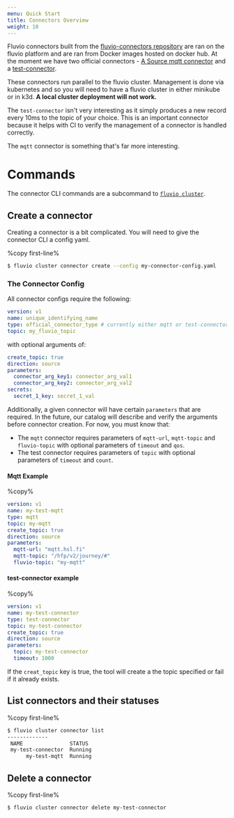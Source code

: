 ```yaml
---
menu: Quick Start
title: Connectors Overview
weight: 10
---
```

Fluvio connectors built from the [fluvio-connectors
repository](https://github.com/infinyon/fluvio-connectors) are ran on the
fluvio platform and are ran from Docker images hosted on docker hub. At the
moment we have two official connectors - [A Source mqtt
connector](https://github.com/infinyon/fluvio-connectors/tree/main/mqtt) and a
[test-connector](https://github.com/infinyon/fluvio-connectors/tree/main/test-connector).

These connectors run parallel to the fluvio cluster. Management is done via
kubernetes and so you will need to have a fluvio cluster in either minikube or
in k3d. **A local cluster deployment will not work.**

The `test-connector` isn't very interesting as it simply produces a new record
every 10ms to the topic of your choice. This is an important connector because
it helps with CI to verify the management of a connector is handled correctly.

The `mqtt` connector is something that's far more interesting.

# Commands

The connector CLI commands are a subcommand to [`fluvio cluster`](/cli/commands/cluster/).

## Create a connector
Creating a connector is a bit complicated. You will need to give the connector
CLI a config yaml.

%copy first-line%
```bash
$ fluvio cluster connector create --config my-connector-config.yaml
```

### The Connector Config
All connector configs require the following:
```yaml
version: v1
name: unique_identifying_name
type: official_connector_type # currently either mqtt or test-connector
topic: my_fluvio_topic
```
with optional arguments of:
```yaml
create_topic: true
direction: source
parameters:
  connector_arg_key1: connector_arg_val1
  connector_arg_key2: connector_arg_val2
secrets:
  secret_1_key: secret_1_val
```

Additionally, a given connector will have certain `parameters` that are
required. In the future, our catalog will describe and verify the arguments
before connector creation. For now, you must know that:
* The `mqtt` connector requires parameters of `mqtt-url`, `mqtt-topic` and
`fluvio-topic` with optional parameters of `timeout` and `qos`.
* The test connector requires parameters of `topic` with optional parameters of
`timeout` and `count`.

#### Mqtt Example
%copy%
```yaml
version: v1
name: my-test-mqtt
type: mqtt
topic: my-mqtt
create_topic: true
direction: source
parameters:
  mqtt-url: "mqtt.hsl.fi"
  mqtt-topic: "/hfp/v2/journey/#"
  fluvio-topic: "my-mqtt"
```


#### test-connector example
%copy%
```yaml
version: v1
name: my-test-connector
type: test-connector
topic: my-test-connector
create_topic: true
direction: source
parameters:
  topic: my-test-connector
  timeout: 1000
```

If the `creat_topic` key is true, the tool will create a the topic specified or
fail if it already exists.

## List connectors and their statuses
%copy first-line%
```bash
$ fluvio cluster connector list
-------------
 NAME               STATUS
 my-test-connector  Running
      my-test-mqtt  Running
```
## Delete a connector
%copy first-line%
```bash
$ fluvio cluster connector delete my-test-connector
```
